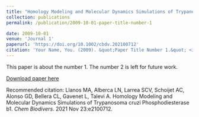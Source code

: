```yaml
---
title: "Homology Modeling and Molecular Dynamics Simulations of Trypanosoma cruzi Phosphodiesterase b1"
collection: publications
permalink: /publication/2009-10-01-paper-title-number-1

date: 2009-10-01
venue: 'Journal 1'
paperurl: 'https://doi.org/10.1002/cbdv.202100712'
citation: 'Your Name, You. (2009). &quot;Paper Title Number 1.&quot; <i>Journal 1</i>. 1(1).'
---
```

This paper is about the number 1. The number 2 is left for future work.

[Download paper here](https://doi.org/10.1002/cbdv.202100712)

Recommended citation: Llanos MA, Alberca LN, Larrea SCV, Schoijet AC, Alonso GD, Bellera CL, Gavenet L, Talevi A. Homology Modeling and Molecular Dynamics Simulations of Trypanosoma cruzi Phosphodiesterase b1. <i>Chem Biodivers</i>. 2021 Nov 23:e2100712.
